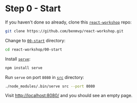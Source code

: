 # Step 0 - Start

If you haven't done so already, clone this [`react-workshop`](https://github.com/benmvp/react-workshop) repo:

```sh
git clone https://github.com/benmvp/react-workshop.git
```

Change to [`00-start`](https://github.com/benmvp/react-workshop/tree/master/00-start) directory:

```sh
cd react-workshop/00-start
```

Install [`serve`](https://github.com/tj/serve):

```sh
npm install serve
```

Run `serve` on port `8080` in [`src`](src/) directory:

```sh
./node_modules/.bin/serve src --port 8080
```

Visit [http://localhost:8080/](http://localhost:8080/) and you should see an empty page.
